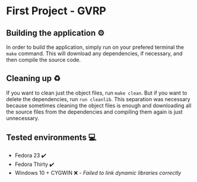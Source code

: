 # First Project - GVRP

## Building the application :gear:

In order to build the application, simply run on your prefered terminal the `make` command. This will download any dependencies, if necessary, and then compile the source code.

## Cleaning up :recycle:

If you want to clean just the object files, run `make clean`. But if you want to delete the dependencies, run `run cleanlib`. This separation was necessary because sometimes cleaning the object files is enough and downloading all the source files from the dependencies and compiling them again is just unnecessary.

## Tested environments :computer:

* Fedora 23 :heavy_check_mark:
* Fedora Thirty :heavy_check_mark:
* Windows 10 + CYGWIN :x: - *Failed to link dynamic libraries correctly*

